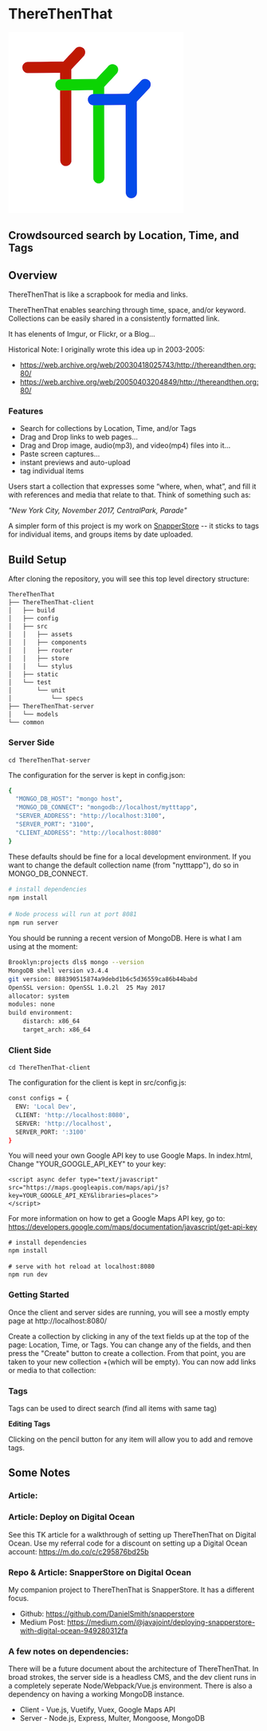 # ThereThenThat

![ThereThenThat Logo](ThereThenThat-client/static/ttt-logo-small.png)

## Crowdsourced search by Location, Time, and Tags

## Overview

ThereThenThat is like a scrapbook for media and links.

ThereThenThat enables searching through time, space, and/or keyword.  Collections can be easily shared in a consistently formatted link.

It has elenents of Imgur, or Flickr, or a Blog...

Historical Note:
I originally wrote this idea up in 2003-2005:
* https://web.archive.org/web/20030418025743/http://thereandthen.org:80/
* https://web.archive.org/web/20050403204849/http://thereandthen.org:80/

### Features

* Search for collections by Location, Time, and/or Tags
* Drag and Drop links to web pages...
* Drag and Drop image, audio(mp3), and video(mp4) files into it...
* Paste screen captures...
* instant previews and auto-upload
* tag individual items

Users start a collection that expresses some “where, when, what”, and fill it with references and media that relate to that.  Think of something such as:

_"New York City, November 2017, CentralPark, Parade"_


A simpler form of this project is my work on [SnapperStore](https://github.com/DanielSmith/snapperstore) -- it sticks to tags for individual  items, and groups items by date uploaded.

## Build Setup

After cloning the repository, you will see this top level directory structure:


```
ThereThenThat
├── ThereThenThat-client
│   ├── build
│   ├── config
│   ├── src
│   │   ├── assets
│   │   ├── components
│   │   ├── router
│   │   ├── store
│   │   └── stylus
│   ├── static
│   └── test
│       └── unit
│           └── specs
├── ThereThenThat-server
│   └── models
└── common

```


### Server Side
```
cd ThereThenThat-server
```


The configuration for the server is kept in config.json:

``` bash
{
  "MONGO_DB_HOST": "mongo host",
  "MONGO_DB_CONNECT": "mongodb://localhost/mytttapp",
  "SERVER_ADDRESS": "http://localhost:3100",
  "SERVER_PORT": "3100",
  "CLIENT_ADDRESS": "http://localhost:8080"
}
```

These defaults should be fine for a local development environment.  If you want to change the default collection name (from "nytttapp"), do so in MONGO_DB_CONNECT.

``` bash
# install dependencies
npm install

# Node process will run at port 8081
npm run server
```

You should be running a recent version of MongoDB.  Here is what I am using at the moment:

```bash
Brooklyn:projects dls$ mongo --version
MongoDB shell version v3.4.4
git version: 888390515874a9debd1b6c5d36559ca86b44babd
OpenSSL version: OpenSSL 1.0.2l  25 May 2017
allocator: system
modules: none
build environment:
    distarch: x86_64
    target_arch: x86_64
```

### Client Side

```
cd ThereThenThat-client
```

The configuration for the client is kept in src/config.js:

``` bash
const configs = {
  ENV: 'Local Dev',
  CLIENT: 'http://localhost:8080',
  SERVER: 'http://localhost',
  SERVER_PORT: ':3100'  
}
```

You will need your own Google API key to use Google Maps.  In index.html, Change "YOUR_GOOGLE_API_KEY" to your key:

```
<script async defer type="text/javascript"
src="https://maps.googleapis.com/maps/api/js?key=YOUR_GOOGLE_API_KEY&libraries=places">
</script>
```

For more information on how to get a Google Maps API key, go to: https://developers.google.com/maps/documentation/javascript/get-api-key

```
# install dependencies
npm install

# serve with hot reload at localhost:8080
npm run dev
```


### Getting Started

Once the client and server sides are running, you will see a mostly empty page at http://localhost:8080/

Create a collection by clicking in any of the text fields up at the top of the page: Location, Time, or Tags.  You can change any of the fields, and then press the "Create" button to create a collection.  From that point, you are taken to your new collection +(which will be empty).  You can now add links or media to that collection:



### Tags

Tags can be used to direct search (find all items with same tag)

**Editing Tags**

Clicking on the pencil button for any item will allow you to add and remove tags.



## Some Notes

### Article: 

### Article: Deploy on Digital Ocean

See this TK article for a walkthrough of setting up ThereThenThat on Digital Ocean. Use my referral code for a discount on setting up a Digital Ocean account:  https://m.do.co/c/c295876bd25b

### Repo & Article: SnapperStore on Digital Ocean

My companion project to ThereThenThat is SnapperStore.  It has a different focus.

* Github: https://github.com/DanielSmith/snapperstore
* Medium Post: https://medium.com/@javajoint/deploying-snapperstore-with-digital-ocean-949280312fa

### A few notes on dependencies:

There will be a future document about the architecture of ThereThenThat.  In broad strokes, the server side is a headless CMS, and the dev client runs in a completely seperate Node/Webpack/Vue.js environment. There is also a dependency on having a working MongoDB instance.

* Client - Vue.js, Vuetify, Vuex, Google Maps API
* Server - Node.js, Express, Multer, Mongoose, MongoDB

